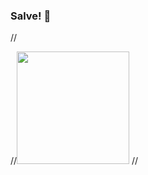 ### Salve! 👋

//<div>
  //<img height="180em" src="https://github-readme-stats.vercel.app/api?username=Luizfpbp&show_icons=true&theme=midnight-purple&include_all_commits=true&count_private=true"/>
//</div>

<!--
**Luizfpbp/Luizfpbp** is a ✨ _special_ ✨ repository because its `README.md` (this file) appears on your GitHub profile.

Here are some ideas to get you started:

- 🔭 I’m currently working on ...
- 🌱 I’m currently learning ...
- 👯 I’m looking to collaborate on ...
- 🤔 I’m looking for help with ...
- 💬 Ask me about ...
- 📫 How to reach me: ...
- 😄 Pronouns: ...
- ⚡ Fun fact: ...
-->
